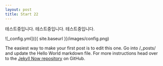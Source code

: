 ```yaml
---
layout: post
title: Start 22
---
```



테스트중입니다. 테스트중입니다. 테스트중입니다. 


![_config.yml]({{ site.baseurl }}/images/config.png)

The easiest way to make your first post is to edit this one. Go into /_posts/ and update the Hello World markdown file. For more instructions head over to the [Jekyll Now repository](https://github.com/barryclark/jekyll-now) on GitHub.
